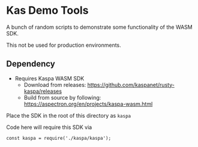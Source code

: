 # Kas Demo Tools

A bunch of random scripts to demonstrate some functionality of the WASM SDK.

This not be used for production environments.

## Dependency
- Requires Kaspa WASM SDK
  - Download from releases: https://github.com/kaspanet/rusty-kaspa/releases
  - Build from source by following: https://aspectron.org/en/projects/kaspa-wasm.html

Place the SDK in the root of this directory as `kaspa`

Code here will require this SDK via

```
const kaspa = require('./kaspa/kaspa');
```
